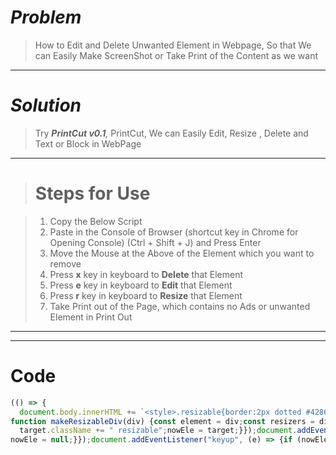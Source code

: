 # *Problem*
> How to Edit and Delete Unwanted Element in Webpage, So that We can Easily Make ScreenShot or Take Print of the Content as we want

---
# _Solution_
> Try _**PrintCut v0.1**,_ PrintCut, We can Easily Edit, Resize , Delete and Text or Block in WebPage

___

> # Steps for Use

> 1. Copy the Below Script
> 1. Paste in the Console of Browser (shortcut key in Chrome for Opening Console) (Ctrl + Shift + J) and Press Enter
> 1. Move the Mouse at the Above of the Element which you want to remove
> 1. Press **x** key in keyboard to **Delete** that Element 
> 1. Press **e** key in keyboard to **Edit** that Element 
> 1. Press **r** key in keyboard to **Resize** that Element 
> 1. Take Print out of the Page, which contains no Ads or unwanted Element in Print Out
---
---
# Code
```js
(() => {
  document.body.innerHTML += `<style>.resizable{border:2px dotted #4286f4; outline:none;background:rgba(0,0,0,0.2);}.resizable[contenteditable="true"]{border:2px solid red;}.resizable .resizers{box-sizing:border-box;position:absolute;top:0;left:0;width:100%;height:100%}.resizable .resizers .resizer{width:10px;height:10px;border-radius:50%;background:#fff;border:3px solid #4286f4;position:absolute}.resizable .resizers .resizer.top-left{left:-5px;top:-5px;cursor:nwse-resize}.resizable .resizers .resizer.top-right{right:-5px;top:-5px;cursor:nesw-resize}.resizable .resizers .resizer.bottom-left{left:-5px;bottom:-5px;cursor:nesw-resize}.resizable .resizers .resizer.bottom-right{right:-5px;bottom:-5px;cursor:nwse-resize}</style>`;
function makeResizableDiv(div) {const element = div;const resizers = div.querySelectorAll(".resizer");const minimum_size = 20;let original_width = 0;let original_height = 0;let original_x = 0;let original_y = 0;let original_mouse_x = 0;let original_mouse_y = 0;for (let i = 0; i < resizers.length; i++) {const currentResizer = resizers[i];currentResizer.addEventListener("mousedown", function (e) {e.preventDefault();original_width = parseFloat(getComputedStyle(element, null).getPropertyValue("width").replace("px", ""));original_height = parseFloat(getComputedStyle(element, null).getPropertyValue("height").replace("px", ""));original_x = element.getBoundingClientRect().left;original_y = element.getBoundingClientRect().top;original_mouse_x = e.pageX;original_mouse_y = e.pageY;window.addEventListener("mousemove", resize);window.addEventListener("mouseup", stopResize);});function resize(e) {if (currentResizer.classList.contains("bottom-right")) {const width = original_width + (e.pageX - original_mouse_x);const height = original_height + (e.pageY - original_mouse_y);if (width > minimum_size) {element.style.width = width + "px";}if (height > minimum_size) {element.style.height = height + "px";}}}function stopResize() {window.removeEventListener("mousemove", resize);}}}let nowEle = null;let flagNotJump = false;const removeResizer = (target) => {let re = target?.querySelector(".resizers");if (re) {re.remove();}};const addResizer = (target) => {if (!flagNotJump) {flagNotJump = true;let addThis = `<div id="x0001" class='resizers'><div id="x0001" class='resizer bottom-right'></div></div>`;target.innerHTML = addThis + target.innerHTML;makeResizableDiv(target);let _p = target.style.position;target.style.position = "relative";target._p = _p;} else {removeResizer(target);let newClass = target.className.split(" ").filter((e) => e !== "resizable").join(" ");target.className = newClass;target.style.position = target._p;flagNotJump = false;}};const editMode = (target,p)=>{target.contentEditable =p.edit;if(p.edit==="true"){target.focus()}};document.addEventListener("mouseover", (e) => {let target = e.target;if (target.id !== "x0001" && !flagNotJump) {
  target.className += " resizable";nowEle = target;}});document.addEventListener("mouseout", (e) => {let target = e.target;if (target.id !== "x0001" && !flagNotJump) {let newClass = target.className.split(" ").filter((e) => e !== "resizable").join(" ");target.className = newClass;editMode(nowEle, {edit:"false"});
nowEle = null;}});document.addEventListener("keyup", (e) => {if (nowEle)switch (e.key) {case "x":nowEle.contentEditable!=="true"?nowEle.remove():()=>{};break;case "r":if(nowEle.contentEditable!=="true")addResizer(nowEle);break;case "e":editMode(nowEle,{edit:"true"});break;}});})();

```

